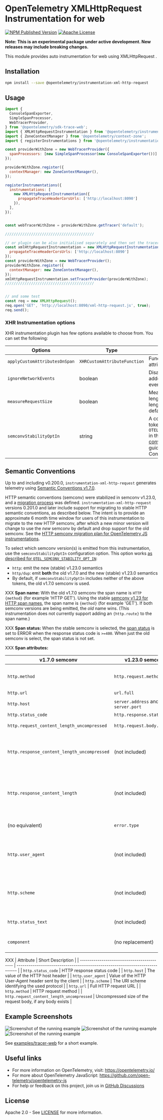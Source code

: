 # OpenTelemetry XMLHttpRequest Instrumentation for web

[![NPM Published Version][npm-img]][npm-url]
[![Apache License][license-image]][license-image]

**Note: This is an experimental package under active development. New releases may include breaking changes.**

This module provides auto instrumentation for web using XMLHttpRequest .

## Installation

```bash
npm install --save @opentelemetry/instrumentation-xml-http-request
```

## Usage

```js
import {
  ConsoleSpanExporter,
  SimpleSpanProcessor,
  WebTracerProvider,
} from '@opentelemetry/sdk-trace-web';
import { XMLHttpRequestInstrumentation } from '@opentelemetry/instrumentation-xml-http-request';
import { ZoneContextManager } from '@opentelemetry/context-zone';
import { registerInstrumentations } from '@opentelemetry/instrumentation';

const providerWithZone = new WebTracerProvider({
  spanProcessors: [new SimpleSpanProcessor(new ConsoleSpanExporter())]
});

providerWithZone.register({
  contextManager: new ZoneContextManager(),
});

registerInstrumentations({
  instrumentations: [
    new XMLHttpRequestInstrumentation({
      propagateTraceHeaderCorsUrls: ['http://localhost:8090']
    }),
  ],
});


const webTracerWithZone = providerWithZone.getTracer('default');

/////////////////////////////////////////

// or plugin can be also initialised separately and then set the tracer provider or meter provider
const xmlHttpRequestInstrumentation = new XMLHttpRequestInstrumentation({
  propagateTraceHeaderCorsUrls: ['http://localhost:8090']
});
const providerWithZone = new WebTracerProvider();
providerWithZone.register({
  contextManager: new ZoneContextManager(),
});
xmlHttpRequestInstrumentation.setTracerProvider(providerWithZone);
/////////////////////////////////////////


// and some test
const req = new XMLHttpRequest();
req.open('GET', 'http://localhost:8090/xml-http-request.js', true);
req.send();
```

### XHR Instrumentation options

XHR instrumentation plugin has few options available to choose from. You can set the following:

| Options                       | Type                         | Description |
| ----------------------------- | ---------------------------- | ----------- |
| `applyCustomAttributesOnSpan` | `XHRCustomAttributeFunction` | Function for adding custom attributes |
| `ignoreNetworkEvents`         | boolean                      | Disable network events being added as span events (network events are added by default) |
| `measureRequestSize`          | boolean                      | Measure outgoing request length (outgoing request length is not measured by default) |
| `semconvStabilityOptIn`       | string                       | A comma-separated string of tokens as described for `OTEL_SEMCONV_STABILITY_OPT_IN` in the [HTTP semantic convention stability migration](https://github.com/open-telemetry/semantic-conventions/blob/main/docs/non-normative/http-migration.md) guide. See the "Semantic Conventions" section below. |

## Semantic Conventions

Up to and including v0.200.0, `instrumentation-xml-http-request` generates telemetry using [Semantic Conventions v1.7.0](https://github.com/open-telemetry/opentelemetry-specification/blob/v1.7.0/semantic_conventions/README.md).

HTTP semantic conventions (semconv) were stabilized in semconv v1.23.0, and a [migration process](https://github.com/open-telemetry/semantic-conventions/blob/main/docs/non-normative/http-migration.md#http-semantic-convention-stability-migration) was defined. `instrumentation-xml-http-request` versions 0.201.0 and later include support for migrating to stable HTTP semantic conventions, as described below. The intent is to provide an approximate 6 month time window for users of this instrumentation to migrate to the new HTTP semconv, after which a new minor version will change to use the *new* semconv by default and drop support for the old semconv. See the [HTTP semconv migration plan for OpenTelemetry JS instrumentations](https://github.com/open-telemetry/opentelemetry-js/issues/5646).

To select which semconv version(s) is emitted from this instrumentation, use the `semconvStabilityOptIn` configuration option. This option works [as described for `OTEL_SEMCONV_STABILITY_OPT_IN`](https://github.com/open-telemetry/semantic-conventions/blob/main/docs/non-normative/http-migration.md):

- `http`: emit the new (stable) v1.23.0 semantics
- `http/dup`: emit **both** the old v1.7.0 and the new (stable) v1.23.0 semantics
- By default, if `semconvStabilityOptIn` includes neither of the above tokens, the old v1.7.0 semconv is used.

XXX
**Span name:** With the old v1.7.0 semconv the span name is `HTTP {method}` (for example 'HTTP GET'). Using the stable [semconv v1.23 for HTTP span names](https://github.com/open-telemetry/semantic-conventions/blob/v1.23.1/docs/http/http-spans.md#name), the span name is `{method}` (for example 'GET'). If both semconv versions are being emitted, the *old* name wins. (This instrumentation does not currently support adding an `{http.route}` to the span name.)

XXX
**Span status:** When the stable semconv is selected, the [span status](https://github.com/open-telemetry/semantic-conventions/blob/main/docs/http/http-spans.md#status) is set to ERROR when the response status code is `>=400`. When just the old semconv is select, the span status is not set.

XXX
**Span attributes:**

| v1.7.0 semconv         | v1.23.0 semconv                    | Notes |
| ---------------------- | ---------------------------------- | ----- |
| `http.method`          | `http.request.method`              | HTTP request method. With v1.23.0 semconv [`http.request.method_original` may also be included](https://github.com/open-telemetry/semantic-conventions/blob/v1.23.1/docs/http/http-spans.md#common-attributes). |
| `http.url`             | `url.full`                         | Full HTTP request URL |
| `http.host`            | `server.address` and `server.port` | The hostname and port of the request URL |
| `http.status_code`     | `http.response.status_code`        | HTTP response status code |
| `http.request_content_length_uncompressed` | `http.request.body.size` | This is only added if `measureRequestSize` is `true`. |
| `http.response_content_length_uncompressed` | (not included) | Stable HTTP semconv would use `http.response.body.size`, but this is an [`Opt-In` attribute](https://github.com/open-telemetry/semantic-conventions/blob/v1.23.1/docs/http/http-spans.md#http-client), so would require adding a configuration option to this instrumentation to enable. |
| `http.response_content_length` | (not included)              | Stable HTTP semconv would use `http.response.header.<key>`, but this is an [`Opt-In` attribute](https://github.com/open-telemetry/semantic-conventions/blob/v1.23.1/docs/http/http-spans.md#http-client), so would require adding a configuration option to this instrumentation to enable. |
| (no equivalent)        | `error.type`                       | The response status (as a string), if the response status was `>=400`. |
| `http.user_agent`      | (not included)                     | Stable HTTP semconv would use `user_agent.original`, but this is an [`Opt-In` attribute](https://github.com/open-telemetry/semantic-conventions/blob/v1.23.1/docs/http/http-spans.md#http-client), so would require adding a configuration option to this instrumentation to enable. |
| `http.scheme`          | (not included)                     | Stable HTTP semconv would use `url.scheme`, but this is an [`Opt-In` attribute](https://github.com/open-telemetry/semantic-conventions/blob/v1.23.1/docs/http/http-spans.md#http-client), so would require adding a configuration option to this instrumentation to enable. |
| `http.status_text`     | (not included)                     | This is no longer a documented semantic conventions attribute. |
| `component`            | (no replacement)                   | `component` was an ancient Span "tag" that was never formalized. |


XXX
| Attribute                                   | Short Description                                                              |
| ------------------------------------------- | ------------------------------------------------------------------------------ |
| `http.status_code`                          | HTTP response status code                                                      |
| `http.host`                                 | The value of the HTTP host header                                              |
| `http.user_agent`                           | Value of the HTTP User-Agent header sent by the client                         |
| `http.scheme`                               | The URI scheme identifying the used protocol                                   |
| `http.url`                                  | Full HTTP request URL                                                          |
| `http.method`                               | HTTP request method                                                            |
| `http.request_content_length_uncompressed`  | Uncompressed size of the request body, if any body exists                      |


## Example Screenshots

![Screenshot of the running example](images/main.jpg)
![Screenshot of the running example](images/request.jpg)
![Screenshot of the running example](images/cors.jpg)

See [examples/tracer-web](https://github.com/open-telemetry/opentelemetry-js/tree/main/examples/tracer-web) for a short example.

## Useful links

- For more information on OpenTelemetry, visit: <https://opentelemetry.io/>
- For more about OpenTelemetry JavaScript: <https://github.com/open-telemetry/opentelemetry-js>
- For help or feedback on this project, join us in [GitHub Discussions][discussions-url]

## License

Apache 2.0 - See [LICENSE][license-url] for more information.

[discussions-url]: https://github.com/open-telemetry/opentelemetry-js/discussions
[license-url]: https://github.com/open-telemetry/opentelemetry-js/blob/main/LICENSE
[license-image]: https://img.shields.io/badge/license-Apache_2.0-green.svg?style=flat
[npm-url]: https://www.npmjs.com/package/@opentelemetry/instrumentation-xml-http-request
[npm-img]: https://badge.fury.io/js/%40opentelemetry%2Finstrumentation-xml-http-request.svg
